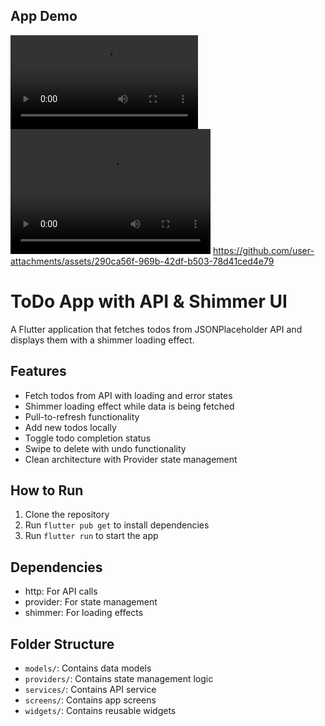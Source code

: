 
## App Demo
![Demo Video](demo_video.mp4)
<video src="demo_video.mp4" width="320" height="200" controls preload></video>
https://github.com/user-attachments/assets/290ca56f-969b-42df-b503-78d41ced4e79
# ToDo App with API & Shimmer UI

A Flutter application that fetches todos from JSONPlaceholder API and displays them with a shimmer loading effect.

## Features

- Fetch todos from API with loading and error states
- Shimmer loading effect while data is being fetched
- Pull-to-refresh functionality
- Add new todos locally
- Toggle todo completion status
- Swipe to delete with undo functionality
- Clean architecture with Provider state management

## How to Run

1. Clone the repository
2. Run `flutter pub get` to install dependencies
3. Run `flutter run` to start the app

## Dependencies

- http: For API calls
- provider: For state management
- shimmer: For loading effects

## Folder Structure

- `models/`: Contains data models
- `providers/`: Contains state management logic
- `services/`: Contains API service
- `screens/`: Contains app screens
- `widgets/`: Contains reusable widgets
